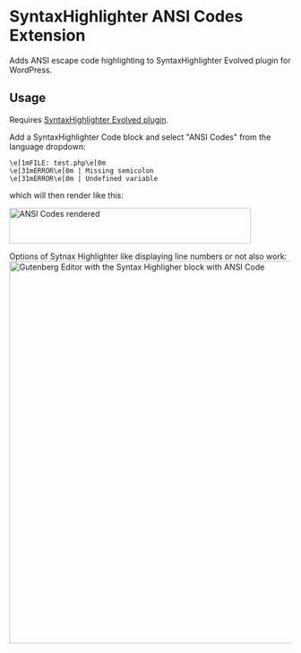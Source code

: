 # SyntaxHighlighter ANSI Codes Extension

Adds ANSI escape code highlighting to SyntaxHighlighter Evolved plugin for WordPress.

## Usage

Requires [SyntaxHighlighter Evolved plugin](https://wordpress.com/plugins/syntaxhighlighter).

Add a SyntaxHighlighter Code block and select "ANSI Codes" from the language dropdown:

```
\e[1mFILE: test.php\e[0m
\e[31mERROR\e[0m | Missing semicolon
\e[31mERROR\e[0m | Undefined variable
```

which will then render like this:

<img width="431" height="64" alt="ANSI Codes rendered" src="https://github.com/user-attachments/assets/41213109-03c6-4a38-9b3b-65aa43d771c6" />

Options of Sytnax Highlighter like displaying line numbers or not also work:
<img width="1266" height="683" alt="Gutenberg Editor with the Syntax Highligher block with ANSI Code" src="https://github.com/user-attachments/assets/cac55561-9a8c-454a-9b0c-f2e44bd22688" />
